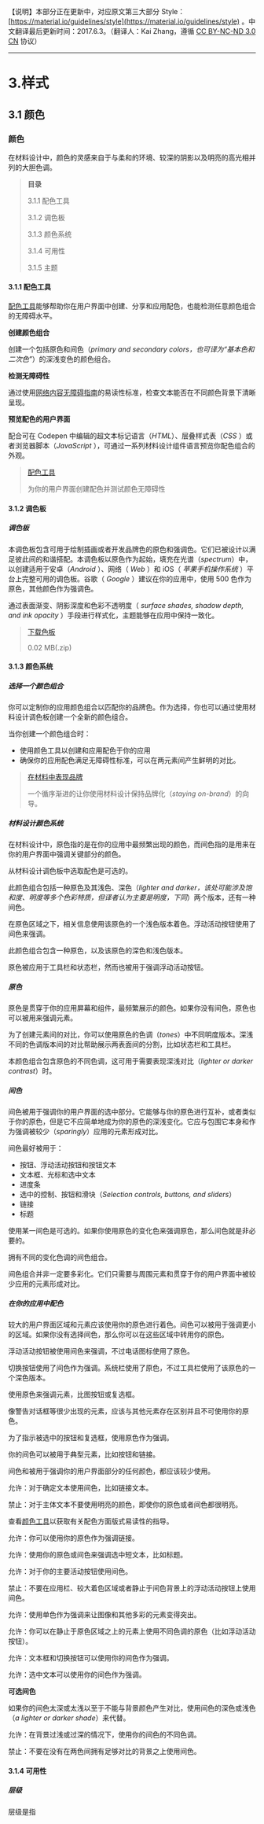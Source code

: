 【说明】本部分正在更新中，对应原文第三大部分 Style：[https://material.io/guidelines/style](https://material.io/guidelines/style) 。中文翻译最后更新时间：2017.6.3。（翻译人：Kai Zhang，遵循 [CC BY-NC-ND 3.0 CN](https://creativecommons.org/licenses/by-nc-nd/3.0/cn/) 协议）

---

# 3.样式

## 3.1 颜色

### 颜色

在材料设计中，颜色的灵感来自于与柔和的环境、较深的阴影以及明亮的高光相并列的大胆色调。

> **目录**
>
> 3.1.1 配色工具
>
> 3.1.2 调色板
>
> 3.1.3 颜色系统
>
> 3.1.4 可用性
>
> 3.1.5 主题

#### 3.1.1 配色工具

[配色工具](https://material.io/color/)能够帮助你在用户界面中创建、分享和应用配色，也能检测任意颜色组合的无障碍水平。

**创建颜色组合**

创建一个包括原色和间色（*primary and secondary colors，也可译为“基本色和二次色”*）的深浅变色的颜色组合。

**检测无障碍性**

通过使用[网络内容无障碍指南](https://www.w3.org/TR/UNDERSTANDING-WCAG20/visual-audio-contrast-contrast.html)的易读性标准，检查文本能否在不同颜色背景下清晰呈现。

**预览配色的用户界面**

配合可在 Codepen 中编辑的超文本标记语言（*HTML*）、层叠样式表（*CSS* ）或者浏览器脚本（*JavaScript* ），可通过一系列材料设计组件语言预览你配色组合的外观。

> [配色工具](https://material.io/color/)
>
> 为你的用户界面创建配色并测试颜色无障碍性

#### 3.1.2 调色板

##### 调色板

本调色板包含可用于绘制插画或者开发品牌色的原色和强调色。它们已被设计以满足彼此间的和谐搭配。本调色板以原色作为起始，填充在光谱（*spectrum*）中，以创建适用于安卓（*Android* ）、网络（ *Web* ）和 iOS（ *苹果手机操作系统* ）平台上完整可用的调色板。谷歌（ *Google* ）建议在你的应用中，使用 500 色作为原色，其他颜色作为强调色。

通过表面渐变、阴影深度和色彩不透明度（ *surface shades, shadow depth, and ink opacity* ）手段进行样式化，主题能够在应用中保持一致化。

> [下载色板](https://storage.googleapis.com/material-design/publish/material_v_11/assets/0B0J8hsRkk91LSGx6b0w3WWpMQ1k/color_swatches.zip)
>
> 0.02 MB(.zip)

#### 3.1.3 颜色系统

##### 选择一个颜色组合

你可以定制你的应用颜色组合以匹配你的品牌色。作为选择，你也可以通过使用材料设计调色板创建一个全新的颜色组合。

当你创建一个颜色组合时：

- 使用颜色工具以创建和应用配色于你的应用
- 确保你的应用配色满足无障碍性标准，可以在两元素间产生鲜明的对比。

> [在材料中表现品牌](https://design.google.com/articles/expressing-brand-in-material/)
>
> 一个循序渐进的让你使用材料设计保持品牌化（*staying on-brand*）的向导。

##### 材料设计颜色系统

在材料设计中，原色指的是在你的应用中最频繁出现的颜色，而间色指的是用来在你的用户界面中强调关键部分的颜色。

从材料设计调色板中选取配色是可选的。



此颜色组合包括一种原色及其浅色、深色（*lighter and darker，该处可能涉及饱和度、明度等多个色彩特质，但译者认为主要是明度，下同*）两个版本，还有一种间色。



在原色区域之下，相关信息使用该原色的一个浅色版本着色。浮动活动按钮使用了间色来强调。



此颜色组合包含一种原色，以及该原色的深色和浅色版本。



原色被应用于工具栏和状态栏，然而也被用于强调浮动活动按钮。

##### 原色

原色是贯穿于你的应用屏幕和组件，最频繁展示的颜色。如果你没有间色，原色也可以被用来强调元素。

为了创建元素间的对比，你可以使用原色的色调（*tones*）中不同明度版本。深浅不同的色调版本间的对比帮助展示两表面间的分割，比如状态栏和工具栏。



本颜色组合包含原色的不同色调，这可用于需要表现深浅对比（*lighter or darker contrast*）时。

##### 间色

间色被用于强调你的用户界面的选中部分。它能够与你的原色进行互补，或者类似于你的原色，但是它不应简单地成为你的原色的深浅变化。它应与包围它本身和作为强调被较少（*sparingly*）应用的元素形成对比。

间色最好被用于：

- 按钮、浮动活动按钮和按钮文本
- 文本框、光标和选中文本
- 进度条
- 选中的控制、按钮和滑块（*Selection controls, buttons, and sliders*）
- 链接
- 标题

使用某一间色是可选的。如果你使用原色的变化色来强调原色，那么间色就是非必要的。



拥有不同的变化色调的间色组合。



间色组合并非一定要多彩化。它们只需要与周围元素和贯穿于你的用户界面中被较少应用的元素形成对比。

##### 在你的应用中配色

较大的用户界面区域和元素应该使用你的原色进行着色。间色可以被用于强调更小的区域。如果你没有选择间色，那么你可以在这些区域中转用你的原色。



浮动活动按钮被使用间色来强调，不过电话图标使用了原色。



切换按钮使用了间色作为强调。系统栏使用了原色，不过工具栏使用了该原色的一个深色版本。



使用原色来强调元素，比图按钮或复选框。

像警告对话框等很少出现的元素，应该与其他元素存在区别并且不可使用你的原色。



为了指示被选中的按钮和复选框，使用原色作为强调。



你的间色可以被用于典型元素，比如按钮和链接。



间色和被用于强调你的用户界面部分的任何颜色，都应该较少使用。



允许：对于确定文本使用间色，比如链接文本。



禁止：对于主体文本不要使用明亮的颜色，即使你的原色或者间色都很明亮。



查看[颜色工具](https://material.io/guidelines/style/color.html#color-the-color-tool)以获取有关配色方面版式易读性的指导。



允许：你可以使用你的原色作为强调链接。



允许：使用你的原色或间色来强调选中短文本，比如标题。



允许：对于你的主要活动按钮使用间色。



禁止：不要在应用栏、较大着色区域或者静止于间色背景上的浮动活动按钮上使用间色。



允许：使用单色作为强调来让图像和其他多彩的元素变得突出。



允许：你可以在静止于原色区域之上的元素上使用不同色调的原色（比如浮动活动按钮）。



允许：文本框和切换按钮可以使用你的间色作为强调。



允许：选中文本可以使用你的间色作为强调。

**可选间色**

如果你的间色太深或太浅以至于不能与背景颜色产生对比，使用间色的深色或浅色（*a lighter or darker shade*）来代替。



允许：在背景过浅或过深的情况下，使用你的间色的不同色调。



禁止：不要在没有在两色间拥有足够对比的背景之上使用间色。

#### 3.1.4 可用性

##### 层级

层级是指